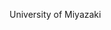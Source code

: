 [//]: # (Created by ./bin/manage_files.pl from ./species/Caenorhabditis_sp34/PRJDB5687/Caenorhabditis_sp34_PRJDB5687.summary.html on Thu Jun 11 13:43:44 2020)
University of Miyazaki
